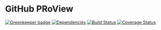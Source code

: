 # GitHub PRoView

[![Greenkeeper badge](https://badges.greenkeeper.io/iamogbz/gh-pro-view.svg)](https://greenkeeper.io/)
[![Dependencies](https://david-dm.org/iamogbz/gh-pro-view.svg)](https://github.com/iamogbz/gh-pro-view)
[![Build Status](https://travis-ci.org/iamogbz/gh-pro-view.svg?branch=master)](https://travis-ci.org/iamogbz/gh-pro-view)
[![Coverage Status](https://coveralls.io/repos/github/iamogbz/gh-pro-view/badge.svg?branch=master)](https://coveralls.io/github/iamogbz/gh-pro-view?branch=master)
